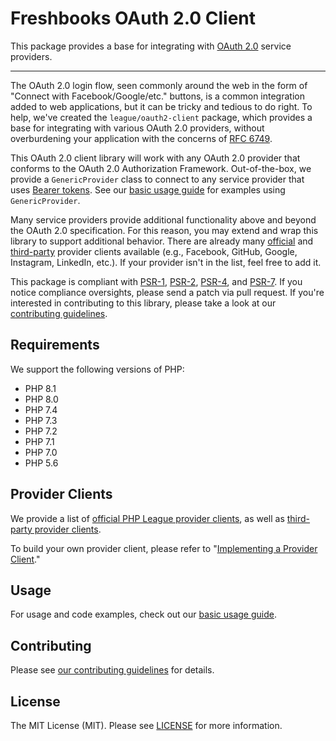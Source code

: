 # Freshbooks OAuth 2.0 Client

This package provides a base for integrating with [OAuth 2.0](http://oauth.net/2/) service providers.

---

The OAuth 2.0 login flow, seen commonly around the web in the form of "Connect with Facebook/Google/etc." buttons, is a common integration added to web applications, but it can be tricky and tedious to do right. To help, we've created the `league/oauth2-client` package, which provides a base for integrating with various OAuth 2.0 providers, without overburdening your application with the concerns of [RFC 6749](http://tools.ietf.org/html/rfc6749).

This OAuth 2.0 client library will work with any OAuth 2.0 provider that conforms to the OAuth 2.0 Authorization Framework. Out-of-the-box, we provide a `GenericProvider` class to connect to any service provider that uses [Bearer tokens](http://tools.ietf.org/html/rfc6750). See our [basic usage guide](https://oauth2-client.thephpleague.com/usage/) for examples using `GenericProvider`.

Many service providers provide additional functionality above and beyond the OAuth 2.0 specification. For this reason, you may extend and wrap this library to support additional behavior. There are already many [official](https://oauth2-client.thephpleague.com/providers/league/) and [third-party](https://oauth2-client.thephpleague.com/providers/thirdparty/) provider clients available (e.g., Facebook, GitHub, Google, Instagram, LinkedIn, etc.). If your provider isn't in the list, feel free to add it.

This package is compliant with [PSR-1][], [PSR-2][], [PSR-4][], and [PSR-7][]. If you notice compliance oversights, please send a patch via pull request. If you're interested in contributing to this library, please take a look at our [contributing guidelines](https://github.com/stojankukrika/freshbooks-oauth2-client/blob/master/CONTRIBUTING.md).

## Requirements

We support the following versions of PHP:

* PHP 8.1
* PHP 8.0
* PHP 7.4
* PHP 7.3
* PHP 7.2
* PHP 7.1
* PHP 7.0
* PHP 5.6

## Provider Clients

We provide a list of [official PHP League provider clients](https://oauth2-client.thephpleague.com/providers/league/), as well as [third-party provider clients](https://oauth2-client.thephpleague.com/providers/thirdparty/).

To build your own provider client, please refer to "[Implementing a Provider Client](https://oauth2-client.thephpleague.com/providers/implementing/)."

## Usage

For usage and code examples, check out our [basic usage guide](https://oauth2-client.thephpleague.com/usage/).

## Contributing

Please see [our contributing guidelines](https://github.com/stojankukrika/freshbooks-oauth2-client/blob/master/CONTRIBUTING.md) for details.

## License

The MIT License (MIT). Please see [LICENSE](https://github.com/stojankukrika/freshbooks-oauth2-client/blob/master/LICENSE) for more information.


[PSR-1]: https://github.com/php-fig/fig-standards/blob/master/accepted/PSR-1-basic-coding-standard.md
[PSR-2]: https://github.com/php-fig/fig-standards/blob/master/accepted/PSR-2-coding-style-guide.md
[PSR-4]: https://github.com/php-fig/fig-standards/blob/master/accepted/PSR-4-autoloader.md
[PSR-7]: https://github.com/php-fig/fig-standards/blob/master/accepted/PSR-7-http-message.md
